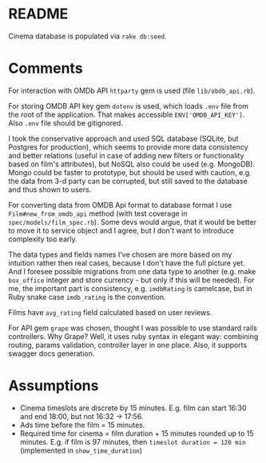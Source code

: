 # README

Cinema database is populated via `rake db:seed`.

# Comments

For interaction with OMDb API `httparty` gem is used (file `lib/obdb_api.rb`).

For storing OMDB API key gem `dotenv` is used, which loads `.env` file from the root of the application. 
That makes accessible `ENV['OMDB_API_KEY']`. Also `.env` file should be gitignored.

I took the conservative approach and used SQL database (SQLite, but Postgres for production), which seems to provide more data consistency and better relations (useful in case of adding new filters or functionality based on film's attributes), but NoSQL also could be used (e.g. MongoDB). Mongo could be faster to prototype, but should be used with caution, e.g. the data from 3-d party can be corrupted, but still saved to the database and thus shown to users.

For converting data from OMDB Api format to database format I use `Film#new_from_omdb_api` method (with test coverage in `spec/models/film_spec.rb`). Some devs would argue, that it would be better to move it to service object and I agree, but I don't want to introduce complexity too early.

The data types and fields names I've chosen are more based on my intuition rather then real cases, because I don't have the full picture yet. And I foresee possible migrations from one data type to another (e.g. make `box_office` integer and store currency - but only if this will be needed). For me, the important part is consistency, e.g. `imdbRating` is camelcase, but in Ruby snake case `imdb_rating` is the convention.

Films have `avg_rating` field calculated based on user reviews.

For API gem `grape` was chosen, thought I was possible to use standard rails controllers. Why Grape? Well, it uses ruby syntax in elegant way: combining routing, params validation, controller layer in one place. Also, it supports swagger docs generation.

# Assumptions

* Cinema timeslots are discrete by 15 minutes. E.g. film can start 16:30 and end 18:00, but not 16:32 -> 17:56.
* Ads time before the film = 15 minutes.
* Required time for cinema = film duration + 15 minutes rounded up to 15 minutes. E.g. if film is 97 minutes, then
`timeslot duration = 120 min` (implemented in `show_time_duration`)